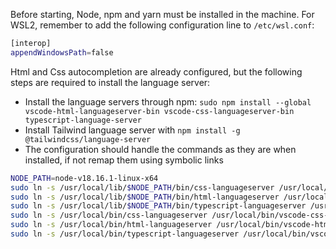 Before starting, Node, npm and yarn must be installed in the machine. For WSL2, remember to add the following configuration line to `/etc/wsl.conf`:

```bash
[interop]
appendWindowsPath=false
```

Html and Css autocompletion are already configured, but the following steps are required to install the language server:

- Install the language servers through npm: `sudo npm install --global vscode-html-languageserver-bin vscode-css-languageserver-bin typescript-language-server`
- Install Tailwind language server with `npm install -g @tailwindcss/language-server`
- The configuration should handle the commands as they are when installed, if not remap them using symbolic links

```bash
NODE_PATH=node-v18.16.1-linux-x64
sudo ln -s /usr/local/lib/$NODE_PATH/bin/css-languageserver /usr/local/bin/css-languageserver
sudo ln -s /usr/local/lib/$NODE_PATH/bin/html-languageserver /usr/local/bin/html-languageserver
sudo ln -s /usr/local/lib/$NODE_PATH/bin/typescript-languageserver /usr/local/bin/typescript-languageserver
sudo ln -s /usr/local/bin/css-languageserver /usr/local/bin/vscode-css-language-server
sudo ln -s /usr/local/bin/html-languageserver /usr/local/bin/vscode-html-language-server
sudo ln -s /usr/local/bin/typescript-languageserver /usr/local/bin/vscode-typescript-language-server
```

